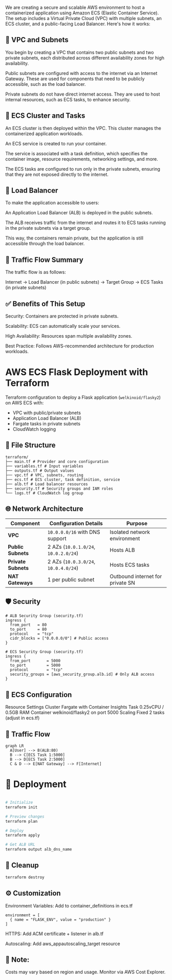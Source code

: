 We are creating a secure and scalable AWS environment to host a containerized application using Amazon ECS (Elastic Container Service). The setup includes a Virtual Private Cloud (VPC) with multiple subnets, an ECS cluster, and a public-facing Load Balancer. Here's how it works:

## 🔸 VPC and Subnets
You begin by creating a VPC that contains two public subnets and two private subnets, each distributed across different availability zones for high availability.

Public subnets are configured with access to the internet via an Internet Gateway. These are used for components that need to be publicly accessible, such as the load balancer.

Private subnets do not have direct internet access. They are used to host internal resources, such as ECS tasks, to enhance security.

## 🔸 ECS Cluster and Tasks
An ECS cluster is then deployed within the VPC. This cluster manages the containerized application workloads.

An ECS service is created to run your container.

The service is associated with a task definition, which specifies the container image, resource requirements, networking settings, and more.

The ECS tasks are configured to run only in the private subnets, ensuring that they are not exposed directly to the internet.

## 🔸 Load Balancer
To make the application accessible to users:

An Application Load Balancer (ALB) is deployed in the public subnets.

The ALB receives traffic from the internet and routes it to ECS tasks running in the private subnets via a target group.

This way, the containers remain private, but the application is still accessible through the load balancer.

## 🔸 Traffic Flow Summary
The traffic flow is as follows:

Internet → Load Balancer (in public subnets) → Target Group → ECS Tasks (in private subnets)

## ✅ Benefits of This Setup
Security: Containers are protected in private subnets.

Scalability: ECS can automatically scale your services.

High Availability: Resources span multiple availability zones.

Best Practice: Follows AWS-recommended architecture for production workloads.





# AWS ECS Flask Deployment with Terraform

Terraform configuration to deploy a Flask application (`welkinoid/flasky2`) on AWS ECS with:
- VPC with public/private subnets
- Application Load Balancer (ALB)
- Fargate tasks in private subnets
- CloudWatch logging

## 📁 File Structure

```
terraform/
├── main.tf # Provider and core configuration
├── variables.tf # Input variables
├── outputs.tf # Output values
├── vpc.tf # VPC, subnets, routing
├── ecs.tf # ECS cluster, task definition, service
├── alb.tf # Load balancer resources
├── security.tf # Security groups and IAM roles
└── logs.tf # CloudWatch log group
```

## 🌐 Network Architecture

| Component          | Configuration Details                          | Purpose                          |
|--------------------|-----------------------------------------------|-----------------------------------|
| **VPC**            | `10.0.0.0/16` with DNS support                | Isolated network environment      |
| **Public Subnets** | 2 AZs (`10.0.1.0/24`, `10.0.2.0/24`)          | Hosts ALB                         |
| **Private Subnets**| 2 AZs (`10.0.3.0/24`, `10.0.4.0/24`)          | Hosts ECS tasks                   |
| **NAT Gateways**   | 1 per public subnet                           | Outbound internet for private SN  |

## 🛡️ Security

```hcl
# ALB Security Group (security.tf)
ingress {
  from_port   = 80
  to_port     = 80
  protocol    = "tcp"
  cidr_blocks = ["0.0.0.0/0"] # Public access
}

# ECS Security Group (security.tf)
ingress {
  from_port       = 5000
  to_port         = 5000
  protocol        = "tcp"
  security_groups = [aws_security_group.alb.id] # Only ALB access
}
```

## 🐳 ECS Configuration

Resource	  Settings
Cluster	    Fargate with Container Insights
Task      	0.25vCPU / 0.5GB RAM
Container	  welkinoid/flasky2 on port 5000
Scaling	    Fixed 2 tasks (adjust in ecs.tf)


## 🔄 Traffic Flow

```mermaid
graph LR
  A[User] --> B(ALB:80)
  B --> C[ECS Task 1:5000]
  B --> D[ECS Task 2:5000]
  C & D --> E[NAT Gateway] --> F[Internet]
```

# 🚀 Deployment

```bash

# Initialize
terraform init

# Preview changes
terraform plan

# Deploy
terraform apply

# Get ALB URL
terraform output alb_dns_name
```

## 🧹 Cleanup
```bash
terraform destroy
```

## ⚙️ Customization
Environment Variables: Add to container_definitions in ecs.tf

```hcl
environment = [
  { name = "FLASK_ENV", value = "production" }
]
```
HTTPS: Add ACM certificate + listener in alb.tf

Autoscaling: Add aws_appautoscaling_target resource

## 📌 Note:
Costs may vary based on region and usage. Monitor via AWS Cost Explorer.
